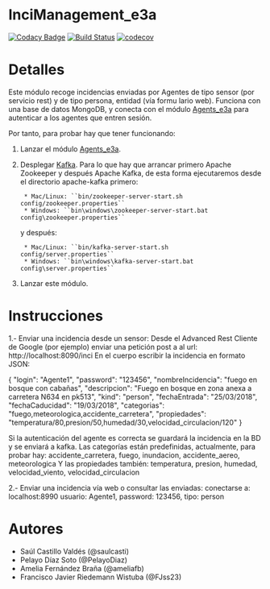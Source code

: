 # InciManagement_e3a
[![Codacy Badge](https://api.codacy.com/project/badge/Grade/6f1eae5c3b7749a3ba299ae6c548e3a9)](https://app.codacy.com/app/ameliafb/InciManager_e3a?utm_source=github.com&amp;utm_medium=referral&amp;utm_content=Arquisoft/InciManager_e3a&amp;utm_campaign=Badge_Grade)
[![Build Status](https://travis-ci.org/Arquisoft/InciManager_e3a.svg?branch=master)](https://travis-ci.org/Arquisoft/InciManager_e3a)
[![codecov](https://codecov.io/gh/Arquisoft/InciManager_e3a/branch/master/graph/badge.svg)](https://codecov.io/gh/Arquisoft/InciManager_e3a)

# Detalles

Este módulo recoge incidencias enviadas por Agentes de tipo sensor (por servicio rest) y de tipo persona, entidad (vía formu
lario web).
Funciona con una base de datos MongoDB, y conecta con el módulo [Agents_e3a](https://github.com/Arquisoft/Agents_e3a.git) para autenticar a los agentes que entren sesión.

Por tanto, para probar hay que tener funcionando:
1. Lanzar el módulo [Agents_e3a](https://github.com/Arquisoft/Agents_e3a.git).
2. Desplegar [Kafka](https://kafka.apache.org/quickstart). Para lo que hay que arrancar primero Apache Zookeeper y después Apache Kafka, de esta forma ejecutaremos desde el directorio apache-kafka primero:
		
		* Mac/Linux: ``bin/zookeeper-server-start.sh config/zookeeper.properties``
		* Windows: ``bin\windows\zookeeper-server-start.bat config\zookeeper.properties``

	y después:

		* Mac/Linux: ``bin/kafka-server-start.sh config/server.properties``
   		* Windows: ``bin\windows\kafka-server-start.bat config\server.properties``

3. Lanzar este módulo.

# Instrucciones

1.- Enviar una incidencia desde un sensor:
  Desde el Advanced Rest Cliente de Google (por ejemplo) enviar una petición post a al url: http://localhost:8090/inci
En el cuerpo escribir la incidencia en formato JSON:

{
  "login": "Agente1",
  "password": "123456",
  "nombreIncidencia": "fuego en bosque con cabañas",
  "descripcion": "Fuego en bosque en zona anexa a carretera N634 en pk513",
  "kind": "person",
  "fechaEntrada": "25/03/2018",
  "fechaCaducidad": "19/03/2018",
  "categorias": "fuego,meteorologica,accidente_carretera",
  "propiedades": "temperatura/80,presion/50,humedad/30,velocidad_circulacion/120"
}

Si la autenticación del agente es correcta se guardará la incidencia en la BD y se enviará a kafka.
Las categorías están predefinidas, actualmente, para probar hay: accidente_carretera, fuego, inundacion, accidente_aereo, 
meteorologica
Y las propiedades también: temperatura, presion, humedad, velocidad_viento, velocidad_circulacion
	
2.- Enviar una incidencia vía web o consultar las enviadas:
conectarse a: localhost:8990
usuario: Agente1, password: 123456, tipo: person


# Autores
- Saúl Castillo Valdés (@saulcasti)
- Pelayo Díaz Soto (@PelayoDiaz)
- Amelia Fernández Braña (@ameliafb)
- Francisco Javier Riedemann Wistuba (@FJss23)

